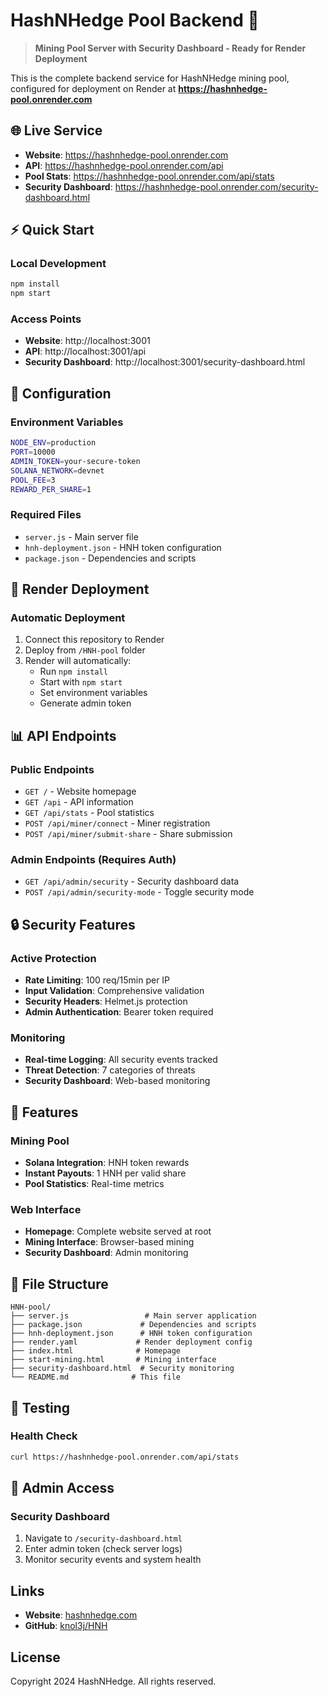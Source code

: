 # HashNHedge Pool Backend 🚀

> **Mining Pool Server with Security Dashboard - Ready for Render Deployment**

This is the complete backend service for HashNHedge mining pool, configured for deployment on Render at **https://hashnhedge-pool.onrender.com**

## 🌐 Live Service

- **Website**: https://hashnhedge-pool.onrender.com
- **API**: https://hashnhedge-pool.onrender.com/api
- **Pool Stats**: https://hashnhedge-pool.onrender.com/api/stats
- **Security Dashboard**: https://hashnhedge-pool.onrender.com/security-dashboard.html

## ⚡ Quick Start

### Local Development
```bash
npm install
npm start
```

### Access Points
- **Website**: http://localhost:3001
- **API**: http://localhost:3001/api
- **Security Dashboard**: http://localhost:3001/security-dashboard.html

## 🔧 Configuration

### Environment Variables
```bash
NODE_ENV=production
PORT=10000
ADMIN_TOKEN=your-secure-token
SOLANA_NETWORK=devnet
POOL_FEE=3
REWARD_PER_SHARE=1
```

### Required Files
- `server.js` - Main server file
- `hnh-deployment.json` - HNH token configuration
- `package.json` - Dependencies and scripts

## 🚢 Render Deployment

### Automatic Deployment
1. Connect this repository to Render
2. Deploy from `/HNH-pool` folder
3. Render will automatically:
   - Run `npm install`
   - Start with `npm start`
   - Set environment variables
   - Generate admin token

## 📊 API Endpoints

### Public Endpoints
- `GET /` - Website homepage
- `GET /api` - API information
- `GET /api/stats` - Pool statistics
- `POST /api/miner/connect` - Miner registration
- `POST /api/miner/submit-share` - Share submission

### Admin Endpoints (Requires Auth)
- `GET /api/admin/security` - Security dashboard data
- `POST /api/admin/security-mode` - Toggle security mode

## 🔒 Security Features

### Active Protection
- **Rate Limiting**: 100 req/15min per IP
- **Input Validation**: Comprehensive validation
- **Security Headers**: Helmet.js protection
- **Admin Authentication**: Bearer token required

### Monitoring
- **Real-time Logging**: All security events tracked
- **Threat Detection**: 7 categories of threats
- **Security Dashboard**: Web-based monitoring

## 🌟 Features

### Mining Pool
- **Solana Integration**: HNH token rewards
- **Instant Payouts**: 1 HNH per valid share
- **Pool Statistics**: Real-time metrics

### Web Interface
- **Homepage**: Complete website served at root
- **Mining Interface**: Browser-based mining
- **Security Dashboard**: Admin monitoring

## 📁 File Structure

```
HNH-pool/
├── server.js                 # Main server application
├── package.json             # Dependencies and scripts
├── hnh-deployment.json      # HNH token configuration
├── render.yaml             # Render deployment config
├── index.html              # Homepage
├── start-mining.html       # Mining interface
├── security-dashboard.html  # Security monitoring
└── README.md              # This file
```

## 🧪 Testing

### Health Check
```bash
curl https://hashnhedge-pool.onrender.com/api/stats
```

## 🔑 Admin Access

### Security Dashboard
1. Navigate to `/security-dashboard.html`
2. Enter admin token (check server logs)
3. Monitor security events and system health

## Links
- **Website**: [hashnhedge.com](https://hashnhedge.com)
- **GitHub**: [knol3j/HNH](https://github.com/knol3j/HNH)

## License
Copyright 2024 HashNHedge. All rights reserved.
